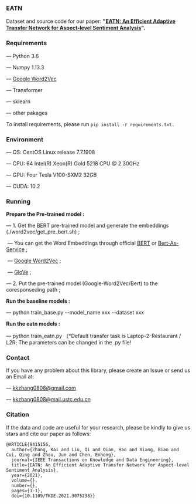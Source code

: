 ### EATN 

Dataset and source code for our paper: **"[EATN: An Efﬁcient Adaptive Transfer Network for Aspect-level Sentiment Analysis](https://github.com/1146976048qq/EATN/blob/master/EATN_paper.pdf)".**


### Requirements

— Python 3.6

— Numpy 1.13.3

— [Google Word2Vec](https://code.google.com/archive/p/word2vec/) 

— Transformer

— sklearn

— other pakages

To install requirements, please run `pip install -r requirements.txt.`


### Environment

— OS: CentOS Linux release 7.7.1908

— CPU: 64 Intel(R) Xeon(R) Gold 5218 CPU @ 2.30GHz

— GPU: Four Tesla V100-SXM2 32GB

— CUDA: 10.2


### Running

**Prepare the Pre-trained model :**

— 1. Get the BERT pre-trained model and generate the embeddings (./word2vec/get_pre_bert.sh) ;

​               — You can get the Word Embeddings through official [BERT](https://github.com/google-research/bert) or [Bert-As-Service](https://bert-as-service.readthedocs.io/en/latest/) ;

​               — [Google Word2Vec](https://code.google.com/archive/p/word2vec/) ;

​               — [GloVe](https://nlp.stanford.edu/projects/glove/) ;

— 2. Put the pre-trained model (Google-Word2Vec/Bert) to the coresponseding path ;



**Run the baseline models :** 

 —  python train_base.py --model_name xxx --dataset xxx

**Run the eatn models :** 

 —  python train_eatn.py （*Default transfer task is Laptop-2-Restaurant / L2R; The parameters can be changed in the .py file!


### Contact
If you have any problem about this library, please create an Issue or send us an Email at:

— [kkzhang0808@gmail.com](kkzhang0808@gmail.com)

— [kkzhang0808@mail.ustc.edu.cn](sa517494@mail.ustc.edu.cn)


### Citation
If the data and code are useful for your research, please be kindly to give us stars and cite our paper as follows:

```
@ARTICLE{9415156,
  author={Zhang, Kai and Liu, Qi and Qian, Hao and Xiang, Biao and Cui, Qing and Zhou, Jun and Chen, Enhong},
  journal={IEEE Transactions on Knowledge and Data Engineering}, 
  title={EATN: An Efficient Adaptive Transfer Network for Aspect-level Sentiment Analysis}, 
  year={2021},
  volume={},
  number={},
  pages={1-1},
  doi={10.1109/TKDE.2021.3075238}}
  ```
